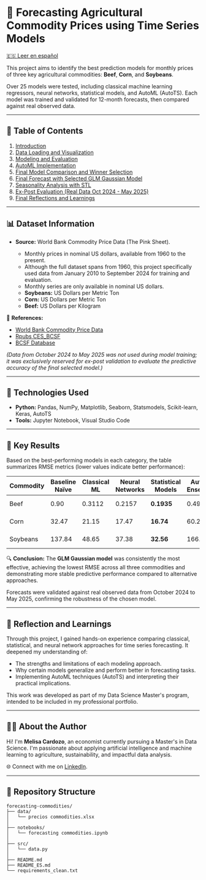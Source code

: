 # 🌾 Forecasting Agricultural Commodity Prices using Time Series Models

[🇪🇸 Leer en español](README_ES.md)

This project aims to identify the best prediction models for monthly prices of three key agricultural commodities: **Beef**, **Corn**, and **Soybeans**.

Over 25 models were tested, including classical machine learning regressors, neural networks, statistical models, and AutoML (AutoTS). Each model was trained and validated for 12-month forecasts, then compared against real observed data.

---

## 📌 Table of Contents

1. [Introduction](#introduction)
2. [Data Loading and Visualization](#data-loading-and-visualization)
3. [Modeling and Evaluation](#modeling-and-evaluation)
4. [AutoML Implementation](#automl-implementation)
5. [Final Model Comparison and Winner Selection](#final-model-comparison-and-winner-selection)
6. [Final Forecast with Selected GLM Gaussian Model](#final-forecast-with-selected-glm-gaussian-model)
7. [Seasonality Analysis with STL](#seasonality-analysis-with-stl)
8. [Ex-Post Evaluation (Real Data Oct 2024 - May 2025)](#ex-post-evaluation-real-data-oct-2024---may-2025)
9. [Final Reflections and Learnings](#final-reflections-and-learnings)

---

## 📊 Dataset Information

* **Source:** World Bank Commodity Price Data (The Pink Sheet).

  * Monthly prices in nominal US dollars, available from 1960 to the present.
  * Although the full dataset spans from 1960, this project specifically used data from January 2010 to September 2024 for training and evaluation.
  * Monthly series are only available in nominal US dollars.
  * **Soybeans:** US Dollars per Metric Ton
  * **Corn:** US Dollars per Metric Ton
  * **Beef:** US Dollars per Kilogram

📌 **References:**

* [World Bank Commodity Price Data](https://thedocs.worldbank.org/en/doc/5d903e848db1d1b83e0ec8f744e55570-0350012021/related/CMO-Pink-Sheet-October-2024.pdf)
* [Rpubs CES\_BCSF](https://rpubs.com/CES_BCSF/1157675)
* [BCSF Database](https://www.bcsf.com.ar/ces/base-datos/preview/6/precios-internacionales-de-los-commodities)

*(Data from October 2024 to May 2025 was not used during model training; it was exclusively reserved for ex-post validation to evaluate the predictive accuracy of the final selected model.)*

---

## 🧠 Technologies Used

* **Python:** Pandas, NumPy, Matplotlib, Seaborn, Statsmodels, Scikit-learn, Keras, AutoTS
* **Tools:** Jupyter Notebook, Visual Studio Code

---

## 🏁 Key Results

Based on the best-performing models in each category, the table summarizes RMSE metrics (lower values indicate better performance):

| Commodity | Baseline Naïve | Classical ML | Neural Networks | Statistical Models | AutoTS Ensemble | 🥇 Final Winner |
| --------- | -------------- | ------------ | --------------- | ------------------ | --------------- | --------------- |
| Beef      | 0.90           | 0.3112       | 0.2157          | **0.1935**         | 0.49            | ✅ GLM Gaussian  |
| Corn      | 32.47          | 21.15        | 17.47           | **16.74**          | 60.24           | ✅ GLM Gaussian  |
| Soybeans  | 137.84         | 48.65        | 37.38           | **32.56**          | 166.02          | ✅ GLM Gaussian  |

🔍 **Conclusion:** The **GLM Gaussian model** was consistently the most effective, achieving the lowest RMSE across all three commodities and demonstrating more stable predictive performance compared to alternative approaches.

Forecasts were validated against real observed data from October 2024 to May 2025, confirming the robustness of the chosen model.

---

## 🧭 Reflection and Learnings

Through this project, I gained hands-on experience comparing classical, statistical, and neural network approaches for time series forecasting. It deepened my understanding of:

* The strengths and limitations of each modeling approach.
* Why certain models generalize and perform better in forecasting tasks.
* Implementing AutoML techniques (AutoTS) and interpreting their practical implications.

This work was developed as part of my Data Science Master's program, intended to be included in my professional portfolio. 

---

## 🙋‍♀️ About the Author

Hi! I'm **Melisa Cardozo**, an economist currently pursuing a Master's in Data Science. I'm passionate about applying artificial intelligence and machine learning to agriculture, sustainability, and impactful data analysis.

🌐 Connect with me on [LinkedIn](https://linkedin.com/in/tu-linkedin).

---

## 📌 Repository Structure

```
forecasting-commodities/
├── data/                         
│   └── precios commodities.xlsx
│
├── notebooks/                    
│   └── forecasting commodities.ipynb
│
├── src/                          
│   └── data.py
│
├── README.md                     
├── README_ES.md                  
└── requirements_clean.txt        
```

```
